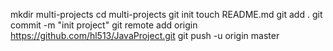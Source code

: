 

mkdir multi-projects
cd multi-projects
git init
touch README.md
git add .
git commit -m "init project"
git remote add origin https://github.com/hl513/JavaProject.git
git push -u origin master
